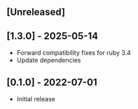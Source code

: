 ## [Unreleased]

## [1.3.0] - 2025-05-14

- Forward compatibility fixes for ruby 3.4
- Update dependencies

## [0.1.0] - 2022-07-01

- Initial release

